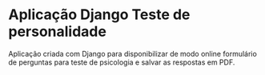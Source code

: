 # Aplicação Django Teste de personalidade
Aplicação criada com Django para disponibilizar de modo online formulário de perguntas para teste de psicologia e salvar as respostas em PDF.
